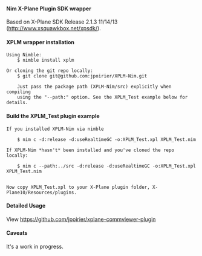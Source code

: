 #### Nim X-Plane Plugin SDK wrapper

Based on X-Plane SDK Release 2.1.3 11/14/13 (http://www.xsquawkbox.net/xpsdk/).


#### XPLM wrapper installation

	Using Nimble:
		$ nimble install xplm

	Or cloning the git repo locally:
		$ git clone git@github.com:jpoirier/XPLM-Nim.git

		Just pass the package path (XPLM-Nim/src) explicitly when compiling
		using the "--path:" option. See the XPLM_Test example below for details.

#### Build the XPLM_Test plugin example

	If you installed XPLM-Nim via nimble

		$ nim c -d:release -d:useRealtimeGC -o:XPLM_Test.xpl XPLM_Test.nim

	If XPLM-Nim *hasn't* been installed and you've cloned the repo locally:

		$ nim c --path:../src -d:release -d:useRealtimeGC -o:XPLM_Test.xpl XPLM_Test.nim


	Now copy XPLM_Test.xpl to your X-Plane plugin folder, X-Plane10/Resources/plugins.


#### Detailed Usage

View https://github.com/jpoirier/xplane-commviewer-plugin


#### Caveats

It's a work in progress.
